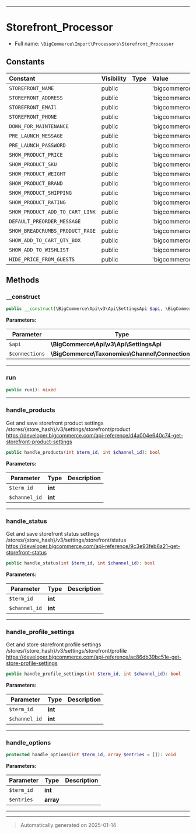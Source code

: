 ***

# Storefront_Processor





* Full name: `\BigCommerce\Import\Processors\Storefront_Processor`


## Constants

| Constant | Visibility | Type | Value |
|:---------|:-----------|:-----|:------|
|`STOREFRONT_NAME`|public| |&#039;bigcommerce_storefront_name&#039;|
|`STOREFRONT_ADDRESS`|public| |&#039;bigcommerce_storefront_address&#039;|
|`STOREFRONT_EMAIl`|public| |&#039;bigcommerce_storefront_email&#039;|
|`STOREFRONT_PHONE`|public| |&#039;bigcommerce_storefront_phone&#039;|
|`DOWN_FOR_MAINTENANCE`|public| |&#039;bigcommerce_down_for_maintenance_message&#039;|
|`PRE_LAUNCH_MESSAGE`|public| |&#039;bigcommerce_prelaunch_message&#039;|
|`PRE_LAUNCH_PASSWORD`|public| |&#039;bigcommerce_prelaunch_password&#039;|
|`SHOW_PRODUCT_PRICE`|public| |&#039;bigcommerce_storefront_show_product_price&#039;|
|`SHOW_PRODUCT_SKU`|public| |&#039;bigcommerce_storefront_show_product_sku&#039;|
|`SHOW_PRODUCT_WEIGHT`|public| |&#039;bigcommerce_storefront_show_product_weight&#039;|
|`SHOW_PRODUCT_BRAND`|public| |&#039;bigcommerce_storefront_show_product_brand&#039;|
|`SHOW_PRODUCT_SHIPPING`|public| |&#039;bigcommerce_storefront_show_product_shipping&#039;|
|`SHOW_PRODUCT_RATING`|public| |&#039;bigcommerce_storefront_show_product_rating&#039;|
|`SHOW_PRODUCT_ADD_TO_CART_LINK`|public| |&#039;bigcommerce_storefront_show_add_to_cart_link&#039;|
|`DEFAULT_PREORDER_MESSAGE`|public| |&#039;bigcommerce_storefront_default_preorder_message&#039;|
|`SHOW_BREADCRUMBS_PRODUCT_PAGE`|public| |&#039;bigcommerce_storefront_show_breadcrumbs_product_pages&#039;|
|`SHOW_ADD_TO_CART_QTY_BOX`|public| |&#039;bigcommerce_storefront_show_add_to_cart_qty_box&#039;|
|`SHOW_ADD_TO_WISHLIST`|public| |&#039;bigcommerce_storefront_show_add_to_wishlist&#039;|
|`HIDE_PRICE_FROM_GUESTS`|public| |&#039;bigcommerce_storefront_hide_price_from_guests&#039;|


## Methods


### __construct



```php
public __construct(\BigCommerce\Api\v3\Api\SettingsApi $api, \BigCommerce\Taxonomies\Channel\Connections $connections): mixed
```








**Parameters:**

| Parameter | Type | Description |
|-----------|------|-------------|
| `$api` | **\BigCommerce\Api\v3\Api\SettingsApi** |  |
| `$connections` | **\BigCommerce\Taxonomies\Channel\Connections** |  |





***

### run



```php
public run(): mixed
```












***

### handle_products

Get and save storefront product settings
/stores/{store_hash}/v3/settings/storefront/product
https://developer.bigcommerce.com/api-reference/d4a004e640c74-get-storefront-product-settings

```php
public handle_products(int $term_id, int $channel_id): bool
```








**Parameters:**

| Parameter | Type | Description |
|-----------|------|-------------|
| `$term_id` | **int** |  |
| `$channel_id` | **int** |  |





***

### handle_status

Get and save storefront status settings
/stores/{store_hash}/v3/settings/storefront/status
https://developer.bigcommerce.com/api-reference/9c3e93feb6a21-get-storefront-status

```php
public handle_status(int $term_id, int $channel_id): bool
```








**Parameters:**

| Parameter | Type | Description |
|-----------|------|-------------|
| `$term_id` | **int** |  |
| `$channel_id` | **int** |  |





***

### handle_profile_settings

Get and store storefront profile settings
/stores/{store_hash}/v3/settings/storefront/profile
https://developer.bigcommerce.com/api-reference/ac86db39bc51e-get-store-profile-settings

```php
public handle_profile_settings(int $term_id, int $channel_id): bool
```








**Parameters:**

| Parameter | Type | Description |
|-----------|------|-------------|
| `$term_id` | **int** |  |
| `$channel_id` | **int** |  |





***

### handle_options



```php
protected handle_options(int $term_id, array $entries = []): void
```








**Parameters:**

| Parameter | Type | Description |
|-----------|------|-------------|
| `$term_id` | **int** |  |
| `$entries` | **array** |  |





***


***
> Automatically generated on 2025-01-14
